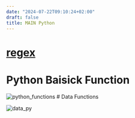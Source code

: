 ```yaml
---
date: "2024-07-22T09:10:24+02:00"
draft: false
title: MAIN Python
---
```


# [regex](/ZPythonref/regex)

# Python Baisick Function

![python_functions](/ZPythonref/python_functions) # Data
Functions

![data_py](/ZPythonref/data_py)

